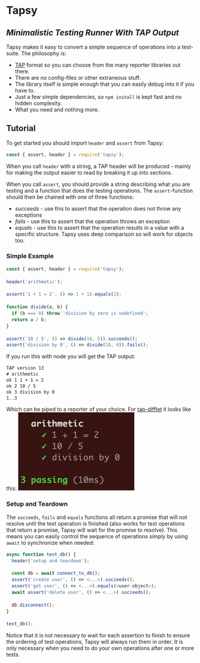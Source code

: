 # Tapsy
## _Minimalistic Testing Runner With TAP Output_

Tapsy makes it easy to convert a simple sequence of operations into a test-suite. The philosophy is:

 - [TAP](https://testanything.org/) format so you can choose from the many reporter libraries out there.
 - There are no config-files or other extraneous stuff.
 - The library itself is simple enough that you can easily debug into it if you have to.
 - Just a few simple dependencies, so `npm install` is kept fast and no hidden complexity.
 - What you need and nothing more.
 
## Tutorial
To get started you should import `header` and `assert` from Tapsy:

```javascript
const { assert, header } = require('tapsy');
```

When you call `header` with a string, a TAP header will be produced - mainly for making the output easier to read by breaking it up into sections.

When you call `assert`, you should provide a string describing what you are testing and a function that does the testing operations. The `assert`-function should then be chained with one of three functions:

 - _succeeds_ - use this to assert that the operation does not throw any exceptions
 - _fails_ - use this to assert that the operation throws an exception
 - _equals_ - use this to assert that the operation results in a value with a specific structure. Tapsy uses deep comparison so will work for objects too.

### Simple Example
```javascript
const { assert, header } = require('tapsy');

header('arithmetic');

assert('1 + 1 = 2', () => 1 + 1).equals(2);

function divide(a, b) {
  if (b === 0) throw 'division by zero is undefined';
  return a / b;
}

assert('10 / 5', () => divide(10, 5)).succeeds();
assert('division by 0', () => divide(10, 0)).fails();
```

If you run this with node you will get the TAP output:

```
TAP version 13
# arithmetic
ok 1 1 + 1 = 2
ok 2 10 / 5
ok 3 division by 0
1..3
```

Which can be piped to a reporter of your choice. For [tap-difflet](https://www.npmjs.com/package/tap-difflet) it looks like this:
![Example output](example-output.png)

### Setup and Teardown
The `succeeds`, `fails` and `equals` functions all return a promise that will not resolve
until the test operation is finished (also works for test operations that return a promise,
Tapsy will wait for the promise to resolve). This means you can easily control the sequence
of operations simply by using `await` to synchronize when needed:

```javascript
async function test_db() {
  header('setup and teardown');

  const db = await connect_to_db();
  assert('create user', () => <...>).succeeds();
  assert('get user', () => <...>).equals(<user-object>);
  await assert('delete user', () => <...>).succeeds();

  db.disconnect();
}

test_db();
```

Notice that it is not necessary to wait for each assertion to finish to ensure the ordering
of test operations, Tapsy will always run them in order. It is only necessary when you need to
do your own operations after one or more tests.

